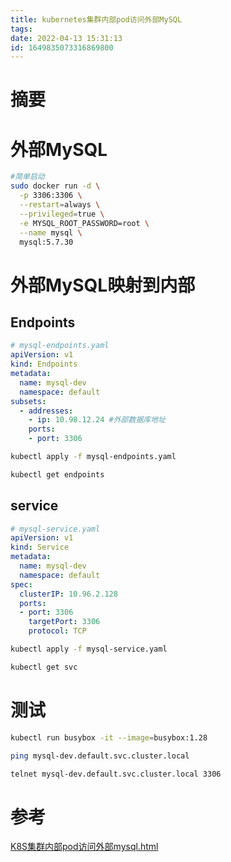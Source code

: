 ```yaml
---
title: kubernetes集群内部pod访问外部MySQL
tags: 
date: 2022-04-13 15:31:13
id: 1649835073316869800
---
```

# 摘要

# 外部MySQL

```sh
#简单启动
sudo docker run -d \
  -p 3306:3306 \
  --restart=always \
  --privileged=true \
  -e MYSQL_ROOT_PASSWORD=root \
  --name mysql \
  mysql:5.7.30
```

# 外部MySQL映射到内部

## Endpoints

```yaml
# mysql-endpoints.yaml
apiVersion: v1
kind: Endpoints
metadata:
  name: mysql-dev
  namespace: default
subsets:
  - addresses:
    - ip: 10.98.12.24 #外部数据库地址
    ports:
    - port: 3306
```

```sh
kubectl apply -f mysql-endpoints.yaml
```

```sh
kubectl get endpoints
```



## service

```yaml
# mysql-service.yaml 
apiVersion: v1
kind: Service
metadata:
  name: mysql-dev
  namespace: default
spec:
  clusterIP: 10.96.2.128
  ports:
  - port: 3306
    targetPort: 3306
    protocol: TCP
```

```sh
kubectl apply -f mysql-service.yaml
```

```sh
kubectl get svc
```

# 测试

```sh
kubectl run busybox -it --image=busybox:1.28
```

```sh
ping mysql-dev.default.svc.cluster.local
```

```sh
telnet mysql-dev.default.svc.cluster.local 3306
```

# 参考

 [K8S集群内部pod访问外部mysql.html](assets\references\K8S集群内部pod访问外部mysql.html) 
